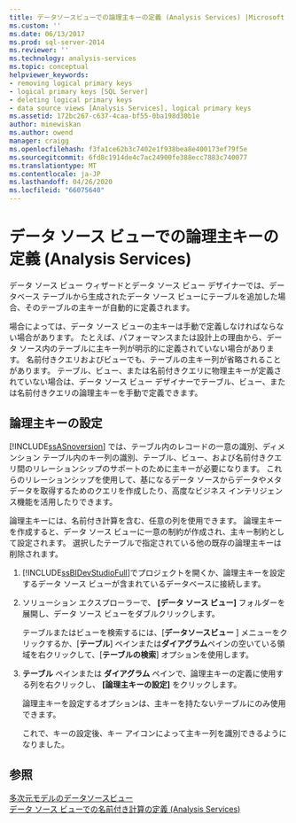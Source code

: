 ```yaml
---
title: データソースビューでの論理主キーの定義 (Analysis Services) |Microsoft Docs
ms.custom: ''
ms.date: 06/13/2017
ms.prod: sql-server-2014
ms.reviewer: ''
ms.technology: analysis-services
ms.topic: conceptual
helpviewer_keywords:
- removing logical primary keys
- logical primary keys [SQL Server]
- deleting logical primary keys
- data source views [Analysis Services], logical primary keys
ms.assetid: 172bc267-c637-4caa-bf55-0ba198d30b1e
author: minewiskan
ms.author: owend
manager: craigg
ms.openlocfilehash: f3fa1ce62b3c7402e1f938bea8e400173ef79f5e
ms.sourcegitcommit: 6fd8c1914de4c7ac24900fe388ecc7883c740077
ms.translationtype: MT
ms.contentlocale: ja-JP
ms.lasthandoff: 04/26/2020
ms.locfileid: "66075640"
---
```

# <a name="define-logical-primary-keys-in-a-data-source-view-analysis-services"></a>データ ソース ビューでの論理主キーの定義 (Analysis Services)
  データ ソース ビュー ウィザードとデータ ソース ビュー デザイナーでは、データベース テーブルから生成されたデータ ソース ビューにテーブルを追加した場合、そのテーブルの主キーが自動的に定義されます。  
  
 場合によっては、データ ソース ビューの主キーは手動で定義しなければならない場合があります。 たとえば、パフォーマンスまたは設計上の理由から、データ ソース内のテーブルに主キー列が明示的に定義されていない場合があります。 名前付きクエリおよびビューでも、テーブルの主キー列が省略されることがあります。 テーブル、ビュー、または名前付きクエリに物理主キーが定義されていない場合は、データ ソース ビュー デザイナーでテーブル、ビュー、または名前付きクエリの論理主キーを手動で定義できます。  
  
## <a name="set-a-logical-primary-key"></a>論理主キーの設定  
 [!INCLUDE[ssASnoversion](../../includes/ssasnoversion-md.md)] では、テーブル内のレコードの一意の識別、ディメンション テーブル内のキー列の識別、テーブル、ビュー、および名前付きクエリ間のリレーションシップのサポートのために主キーが必要になります。 これらのリレーションシップを使用して、基になるデータ ソースからデータやメタデータを取得するためのクエリを作成したり、高度なビジネス インテリジェンス機能を活用したりできます。  
  
 論理主キーには、名前付き計算を含む、任意の列を使用できます。 論理主キーを作成すると、データ ソース ビューに一意の制約が作成され、主キー制約として設定されます。 選択したテーブルで指定されている他の既存の論理主キーは削除されます。  
  
1.  [!INCLUDE[ssBIDevStudioFull](../../includes/ssbidevstudiofull-md.md)]でプロジェクトを開くか、論理主キーを設定するデータ ソース ビューが含まれているデータベースに接続します。  
  
2.  ソリューション エクスプローラーで、 **[データ ソース ビュー]** フォルダーを展開し、データ ソース ビューをダブルクリックします。  
  
     テーブルまたはビューを検索するには、[**データソースビュー** ] メニューをクリックするか、[**テーブル**] ペインまたは**ダイアグラム**ペインの空いている領域を右クリックして、[**テーブルの検索**] オプションを使用します。  
  
3.  **テーブル** ペインまたは **ダイアグラム** ペインで、論理主キーの定義に使用する列を右クリックし、 **[論理主キーの設定]** をクリックします。  
  
     論理主キーを設定するオプションは、主キーを持たないテーブルにのみ使用できます。  
  
     これで、キーの設定後、キー アイコンによって主キー列を識別できるようになりました。  
  
## <a name="see-also"></a>参照  
 [多次元モデルのデータソースビュー](data-source-views-in-multidimensional-models.md)   
 [データ ソース ビューでの名前付き計算の定義 (Analysis Services)](define-named-calculations-in-a-data-source-view-analysis-services.md)  
  
  
